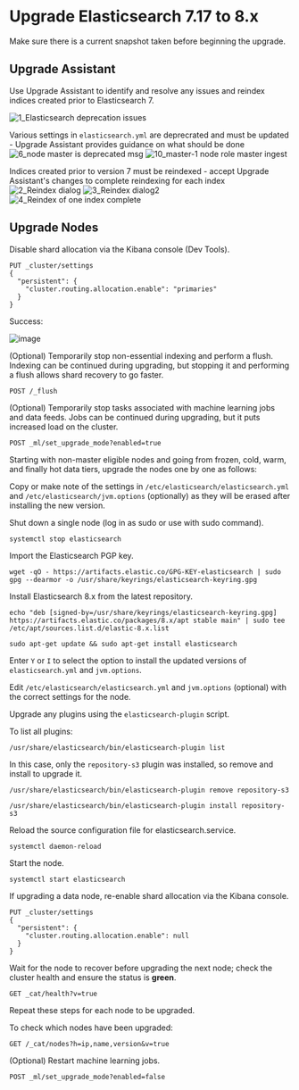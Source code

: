 # Upgrade Elasticsearch 7.17 to 8.x

Make sure there is a current snapshot taken before beginning the upgrade.

## Upgrade Assistant
Use Upgrade Assistant to identify and resolve any issues and reindex indices created prior to Elasticsearch 7.

![1_Elasticsearch deprecation issues](https://user-images.githubusercontent.com/104564793/182584599-185f0303-708f-40d0-9947-17f8b56ef97e.png)

Various settings in `elasticsearch.yml` are deprecrated and must be updated - Upgrade Assistant provides guidance on what should be done
![6_node master is deprecated msg](https://user-images.githubusercontent.com/104564793/182584818-165a6e27-3856-423f-b9f9-e93f835bcd9f.png)
![10_master-1 node role master ingest](https://user-images.githubusercontent.com/104564793/182586169-b935ffc5-e2c2-4821-ba52-358ca12eeab8.png)

Indices created prior to version 7 must be reindexed - accept Upgrade Assistant's changes to complete reindexing for each index
![2_Reindex dialog](https://user-images.githubusercontent.com/104564793/182584696-e3b3c62b-a436-47fa-a09b-cfd721a24727.png)
![3_Reindex dialog2](https://user-images.githubusercontent.com/104564793/182585075-d48b47f5-309e-4cb8-b854-ccb195b57eb0.png)
![4_Reindex of one index complete](https://user-images.githubusercontent.com/104564793/182586038-701be68f-095c-40ae-acc4-7eafbce4d6fa.png)

## Upgrade Nodes
Disable shard allocation via the Kibana console (Dev Tools).
```
PUT _cluster/settings
{
  "persistent": {
    "cluster.routing.allocation.enable": "primaries"
  }
}
```
Success:

![image](https://user-images.githubusercontent.com/104564793/183371381-203a3b7f-3ec7-4b30-86de-4e74c6e6bb6b.png)

(Optional) Temporarily stop non-essential indexing and perform a flush. Indexing can be continued during upgrading, but stopping it and performing a flush allows shard recovery to go faster.
```
POST /_flush
```

(Optional) Temporarily stop tasks associated with machine learning jobs and data feeds. Jobs can be continued during upgrading, but it puts increased load on the cluster.
```
POST _ml/set_upgrade_mode?enabled=true
```


Starting with non-master eligible nodes and going from frozen, cold, warm, and finally hot data tiers, upgrade the nodes one by one as follows:

Copy or make note of the settings in `/etc/elasticsearch/elasticsearch.yml` and `/etc/elasticsearch/jvm.options` (optionally) as they will be erased after installing the new version.

Shut down a single node (log in as sudo or use with sudo command).
```
systemctl stop elasticsearch
```

Import the Elasticsearch PGP key.
```
wget -qO - https://artifacts.elastic.co/GPG-KEY-elasticsearch | sudo gpg --dearmor -o /usr/share/keyrings/elasticsearch-keyring.gpg

```

Install Elasticsearch 8.x from the latest repository.
```
echo "deb [signed-by=/usr/share/keyrings/elasticsearch-keyring.gpg] https://artifacts.elastic.co/packages/8.x/apt stable main" | sudo tee /etc/apt/sources.list.d/elastic-8.x.list
```
```
sudo apt-get update && sudo apt-get install elasticsearch
```

Enter `Y` or `I` to select the option to install the updated versions of `elasticsearch.yml` and `jvm.options`.

Edit `/etc/elasticsearch/elasticsearch.yml` and `jvm.options` (optional) with the correct settings for the node.

Upgrade any plugins using the `elasticsearch-plugin` script.

To list all plugins:
```
/usr/share/elasticsearch/bin/elasticsearch-plugin list
```
In this case, only the `repository-s3` plugin was installed, so remove and install to upgrade it.
```
/usr/share/elasticsearch/bin/elasticsearch-plugin remove repository-s3
```
```
/usr/share/elasticsearch/bin/elasticsearch-plugin install repository-s3
```

Reload the source configuration file for elasticsearch.service.
```
systemctl daemon-reload
```

Start the node.
```
systemctl start elasticsearch
```

If upgrading a data node, re-enable shard allocation via the Kibana console.
```
PUT _cluster/settings
{
  "persistent": {
    "cluster.routing.allocation.enable": null
  }
}
```

Wait for the node to recover before upgrading the next node; check the cluster health and ensure the status is **green**.
```
GET _cat/health?v=true
```

Repeat these steps for each node to be upgraded.

To check which nodes have been upgraded:
```
GET /_cat/nodes?h=ip,name,version&v=true
```

(Optional) Restart machine learning jobs.
```
POST _ml/set_upgrade_mode?enabled=false
```
